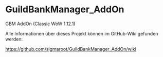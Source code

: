 # GuildBankManager_AddOn
GBM AddOn (Classic WoW 1.12.1)

Alle Informationen über dieses Projekt können im GitHub-Wiki gefunden werden:

https://github.com/sigmaroot/GuildBankManager_AddOn/wiki
